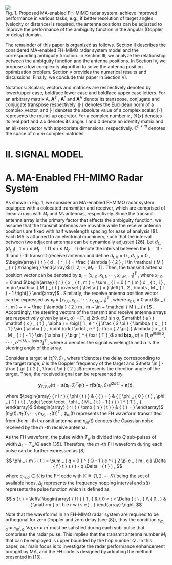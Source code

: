 ![](images/345082e74c0fe9201479f79847cb40729cc07b2847e08f457d21bd917ee22cab.jpg)  
Fig. 1. Proposed MA-enabled FH-MIMO radar system. achieve improved performance in various tasks, e.g., if better resolution of target angles (velocity or distance) is required, the antenna positions can be adjusted to improve the performance of the ambiguity function in the angular (Doppler or delay) domain.

The remainder of this paper is organized as follows. Section II describes the considered MA-enabled FH-MIMO radar system model and the corresponding ambiguity function. In Section III, we analyze the relationship between the ambiguity function and the antenna positions. In Section IV, we propose a low complexity algorithm to solve the antenna position optimization problem. Section $\mathrm { v }$ provides the numerical results and discussions. Finally, we conclude this paper in Section VI.

Notations: Scalars, vectors and matrices are respectively denoted by lower/upper case, boldface lower case and boldface upper case letters. For an arbitrary matrix A, ${ \mathbf A } ^ { T }$ , $\mathbf { A } ^ { * }$ and $\mathbf { A } ^ { H }$ denote its transpose, conjugate and conjugate transpose respectively. $\| \cdot \|$ denotes the Euclidean norm of a complex vector, and $\left| \cdot \right|$ denotes the absolute value of a complex scalar. $\lceil \cdot \rceil$ represents the round-up operator. For a complex number $x$ , $\Re \{ x \}$ denotes its real part and $\angle x$ denotes its angle. I and 0 denote an identity matrix and an all-zero vector with appropriate dimensions, respectively. $\mathbb { C } ^ { n \times m }$ denotes the space of $n \times m$ complex matrices.

# II. SIGNAL MODEL

# A. MA-Enabled FH-MIMO Radar System

As shown in Fig. 1, we consider an MA-enabled FHMIMO radar system equipped with a colocated transmitter and receiver, which are comprised of linear arrays with $M _ { t }$ and $M _ { r }$ antennas, respectively. Since the transmit antenna array is the primary factor that affects the ambiguity function, we assume that the transmit antennas are movable while the receive antenna positions are fixed with half wavelength spacing for ease of analysis [8]. Each MA is attached to an electrical machinery, such that the interval between two adjacent antennas can be dynamically adjusted [26]. Let $d _ { t , i }$ $\left( d _ { r , i } \right)$ , $1 \leq i \leq M _ { t } - 1$ $( 1 \leq i \leq M _ { r } - 1 )$ denote the interval between the $( i - 1 )$ -th and $i$ -th transmit (receive) antenna and define $d _ { t , 0 } = 0$ , $d _ { r , 0 } = 0$ , $\begin{array} { r } { d _ { r , i } = \frac { \lambda } { 2 } , i \in \mathcal { M } _ { r } \triangleq } \end{array}$ $[ 1 , 2 , \cdots , M _ { r } - 1 ]$ . Then, the transmit antenna position vector can be denoted by $\mathbf { x } _ { t } ~ = ~ [ x _ { t , 0 } , x _ { t , 1 } , \cdot \cdot \cdot , x _ { t , M _ { t } - 1 } ] ^ { T }$ , where $x _ { t , 0 } = 0$ and $\begin{array} { r } { x _ { t , m } = \sum _ { i = 0 } ^ { m } d _ { t , i } , m \in \mathcal { M } _ { t } \overset { \Delta } { = } \left[ 1 , 2 , \cdots , M _ { t } - 1 \right] } \end{array}$ . Similarly, the receive antenna position vector can be expressed as $\mathbf { x } _ { r } ~ = ~ [ x _ { r , 0 } , x _ { r , 1 } , \cdot \cdot \cdot , x _ { r , M _ { r } - 1 } ] ^ { T }$ , where $x _ { r , 0 } ~ = ~ 0$ and $x _ { r , m } ~ = ~ \frac { \lambda } { 2 } m , m ~ \in ~ \mathcal { M } _ { r }$ . Accordingly, the steering vectors of the transmit and receive antenna arrays are respectively given by a(xt, α) = [1, ej 2πλ xt,1 sin α, $\mathbf { a } ( \mathbf { x } _ { t } , \alpha ) = \bigl [ 1 , e ^ { j \frac { 2 \pi } { \lambda } x _ { t , 1 } \sin { \alpha } } , \cdot \cdot \cdot , e ^ { j \frac { 2 \pi } { \lambda } x _ { t , M _ { t } - 1 } \sin { \alpha } } \bigr ] ^ { \bar { T } }$ and $\mathbf { b } ( \mathbf { x } _ { r } , \alpha ) ~ = ~ [ 1 , e ^ { j \pi \sin \alpha } , \cdot \cdot \cdot ~ , e ^ { j \pi ( M _ { r } - 1 ) \sin \alpha } ] ^ { T }$ , where $\lambda$ denotes the signal wavelength and $\alpha$ is the steering angle of the array.

Consider a target at $( \hat { \tau } , \hat { v } , \theta )$ , where $\hat { \tau }$ denotes the delay corresponding to the target range, $\hat { v }$ is the Doppler frequency of the target and $\theta \in [ - \frac { \pi } { 2 } , \frac { \pi } { 2 } ]$ represents the direction angle of the target. Then, the received signal can be represented by

$$
\mathbf { y } _ { \hat { \tau } , \hat { v } , \theta } ( t ) = \mathbf { a } ( \mathbf { x } _ { t } , \theta ) ^ { T } \phi ( t - \hat { \tau } ) \mathbf { b } ( \mathbf { x } _ { r } , \theta ) e ^ { j 2 \pi \hat { v } t } + \mathbf { n } ( t ) ,
$$

where $\begin{array} { r l r } { \phi ( t ) } & { { } = } & { [ \phi _ { 0 } ( t ) , \phi _ { 1 } ( t ) , \cdot \cdot \cdot , \phi _ { M _ { t } - 1 } ( t ) ] ^ { T } , } \end{array}$ $\begin{array} { r l } { \pmb { n } ( t ) } & { { } = } \end{array}$ $[ n _ { 0 } ( t ) , n _ { 1 } ( t ) , \cdot \cdot \cdot , n _ { M _ { r } - 1 } ( t ) ] ^ { T }$ , $\phi _ { m } ( t )$ represents the FH waveform transmitted from the $m$ -th transmit antenna and $n _ { m } ( t )$ denotes the Gaussian noise received by the $m$ -th receive antenna.

As the FH waveform, the pulse width $T _ { w }$ is divided into $Q$ sub-pulses of width $\Delta _ { t } = T _ { w } / Q$ each [35]. Therefore, the $m$ -th FH waveform during each pulse can be further expressed as [8]

$$
\phi _ { m } ( t ) = \sum _ { q = 0 } ^ { Q - 1 } e ^ { j 2 \pi c _ { m , q } \Delta _ { f } t } s ( t - q \Delta _ { t } ) ,
$$

where $c _ { m , q } \in \mathbb { K }$ is the FH code with $\mathbb { K } \triangleq \{ 1 , 2 , \cdots , K \}$ being the set of available hops, $\Delta _ { f }$ represents the frequency hopping interval and $s ( t )$ represents the pulse function which is defined as

$$
s ( t ) = \left\{ \begin{array} { l l } { 1 , } & { 0 < t < \Delta { t } , } \\ { 0 , } & { \mathrm { o t h e r w i s e } . } \end{array} \right.
$$

Note that the waveforms in an FH-MIMO radar system are required to be orthogonal for zero Doppler and zero delay (see [8]), thus the condition $c _ { m , q } \neq c _ { m ^ { \prime } , q } , \forall q , m \neq m ^ { \prime }$ must be satisfied during each sub-pulse that comprises the radar pulse. This implies that the transmit antenna number $M _ { t }$ that can be employed is upper bounded by the hop number $Q$ . In this paper, our main focus is to investigate the radar performance enhancement brought by MA, and the FH code is designed by adopting the method presented in [13].